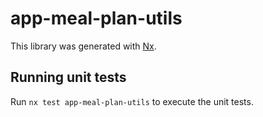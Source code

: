 # app-meal-plan-utils

This library was generated with [Nx](https://nx.dev).

## Running unit tests

Run `nx test app-meal-plan-utils` to execute the unit tests.
